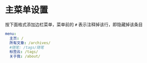 # 主菜单设置

按下面格式添加边栏菜单，菜单前的 `#` 表示注释掉该行，即隐藏掉该条目

```yaml
menu:
  主页: /
  所有文章: /archives/
  #随笔: /tags/随笔
  标签云: /tags/
  关于我: /about/
```
